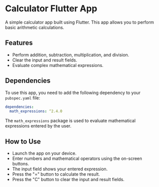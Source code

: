 <!-- Calculator Flutter App -->

<!-- A simple calculator app built using Flutter. This app allows you to perform basic arithmetic calculations. -->

# Calculator Flutter App

A simple calculator app built using Flutter. This app allows you to perform basic arithmetic calculations.

## Features

- Perform addition, subtraction, multiplication, and division.
- Clear the input and result fields.
- Evaluate complex mathematical expressions.

## Dependencies

To use this app, you need to add the following dependency to your `pubspec.yaml` file:

```yaml
dependencies:
  math_expressions: ^2.4.0
```
The `math_expressions` package is used to evaluate mathematical expressions entered by the user.

## How to Use
- Launch the app on your device.
- Enter numbers and mathematical operators using the on-screen buttons.
- The input field shows your entered expression.
- Press the "=" button to calculate the result.
- Press the "C" button to clear the input and result fields.

